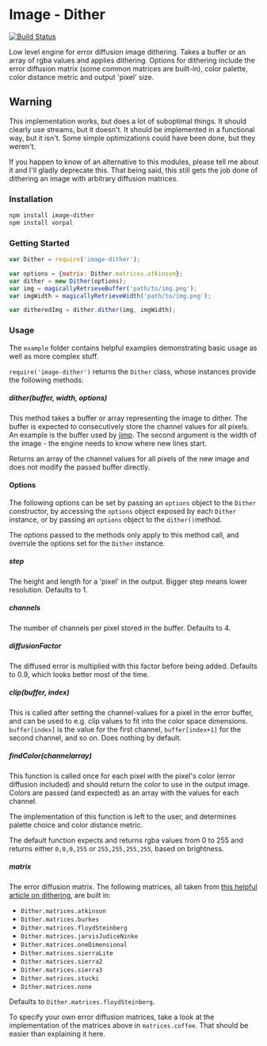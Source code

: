 # Image - Dither

[![Build Status](https://travis-ci.org/AljoschaMeyer/image-dither.svg)](https://travis-ci.org/AljoschaMeyer/image-dither)

Low level engine for error diffusion image dithering. Takes a buffer or an array of rgba values and applies dithering. Options for dithering include the error diffusion matrix (some common matrices are built-in), color palette, color distance metric and output 'pixel' size.

## Warning
This implementation works, but does a lot of suboptimal things. It should clearly use streams, but it doesn't. It should be implemented in a functional way, but it isn't. Some simple optimizations could have been done, but they weren't.

If you happen to know of an alternative to this modules, please tell me about it and I'll gladly deprecate this. That being said, this still gets the job done of dithering an image with arbitrary diffusion matrices.

### Installation

```bash
npm install image-dither
npm install vorpal
```

### Getting Started

```js
var Dither = require('image-dither');

var options = {matrix: Dither.matrices.atkinson};
var dither = new Dither(options);
var img = magicallyRetrieveBuffer('path/to/img.png');
var imgWidth = magicallyRetrieveWidth('path/to/img.png');

var ditheredImg = dither.dither(img, imgWidth);
```

### Usage
The `example` folder contains helpful examples demonstrating basic usage as well as more complex stuff.

`require('image-dither')` returns the `Dither` class, whose instances provide the following methods:

##### dither(buffer, width, options)
This method takes a buffer or array representing the image to dither. The buffer is expected to consecutively store the channel values for all pixels. An example is the buffer used by [jimp](https://www.npmjs.com/package/jimp). The second argument is the width of the image - the engine needs to know where new lines start.

Returns an array of the channel values for all pixels of the new image and does not modify the passed buffer directly.

#### Options
The following options can be set by passing an `options` object to the `Dither` constructor, by accessing the `options` object exposed by each `Dither` instance, or by passing an `options` object to the `dither()`method.

The options passed to the methods only apply to this method call, and overrule the options set for the `Dither` instance.

##### step
The height and length for a 'pixel' in the output. Bigger step means lower resolution. Defaults to 1.

##### channels
The number of channels per pixel stored in the buffer. Defaults to 4.

##### diffusionFactor
The diffused error is multiplied with this factor before being added. Defaults to 0.9, which looks better most of the time.

##### clip(buffer, index)
This is called after setting the channel-values for a pixel in the error buffer, and can be used to e.g. clip values to fit into the color space dimensions. `buffer[index]` is the value for the first channel, `buffer[index+1]` for the second channel, and so on. Does nothing by default.

##### findColor(channelarray)
This function is called once for each pixel with the pixel's color (error diffusion included) and should return the color to use in the output image. Colors are passed (and expected) as an array with the values for each channel.

The implementation of this function is left to the user, and determines palette choice and color distance metric.

The default function expects and returns rgba values from 0 to 255 and returns either `0,0,0,255` or `255,255,255,255`, based on brightness.

##### matrix
The error diffusion matrix. The following matrices, all taken from [this helpful article on dithering](http://www.tannerhelland.com/4660/dithering-eleven-algorithms-source-code/), are built in:
- `Dither.matrices.atkinson`
- `Dither.matrices.burkes`
- `Dither.matrices.floydSteinberg`
- `Dither.matrices.jarvisJudiceNinke`
- `Dither.matrices.oneDimensional`
- `Dither.matrices.sierraLite`
- `Dither.matrices.sierra2`
- `Dither.matrices.sierra3`
- `Dither.matrices.stucki`
- `Dither.matrices.none`

Defaults to `Dither.matrices.floydSteinberg`.

To specify your own error diffusion matrices, take a look at the implementation of the matrices above in `matrices.coffee`. That should be easier than explaining it here.
